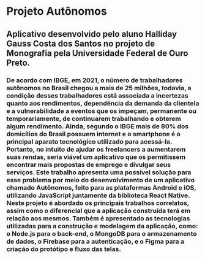 # Projeto Autônomos

## Aplicativo desenvolvido pelo aluno Halliday Gauss Costa dos Santos no projeto de Monografia pela Universidade Federal de Ouro Preto.

### De acordo com IBGE, em 2021, o número de trabalhadores autônomos no Brasil chegou a mais de 25 milhões, todavia, a condição desses trabalhadores está associada a incertezas quanto aos rendimentos, dependência da demanda da clientela e a vulnerabilidade a eventos que os impeçam, permanente ou temporariamente, de continuarem trabalhando e obterem algum rendimento. Ainda, segundo o IBGE mais de 80% dos domicílios do Brasil possuem internet e o smartphone é o principal aparato tecnológico utilizado para acessá-la. Portanto, no intuito de ajudar os freelancers a aumentarem suas rendas, seria viável um aplicativo que os permitissem encontrar mais propostas de emprego e divulgar seus serviços. Este trabalho apresenta uma possível solução para esse problema por meio do desenvolvimento de um aplicativo chamado Autônomos, feito para as plataformas Android e iOS, utilizando JavaScript juntamente da biblioteca React Native. Neste projeto é abordado os principais trabalhos correlatos, assim como o diferencial que a aplicação construída terá em relação aos mesmos. Também é apresentado as tecnologias utilizadas para a construção e modelagem da aplicação, como: o Node.js para o back-end, o MongoDB para o armazenamento de dados, o Firebase para a autenticação, e o Figma para a criação do protótipo e fluxo das telas.